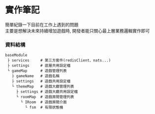 # 實作筆記

簡單紀錄一下目前在工作上遇到的問題  
主要是想解決未來持續增加遊戲時, 開發者能只關心最上層業務邏輯實作即可

### 資料結構

```
baseModule
 ├ services     # 第三方套件(redisClient、nats...)
 ├ settings     # 底層共用設定檔
 └ gameMap      # 遊戲管理列表
   ├ gameName   # 遊戲名稱
   ├ settings   # 遊戲共用設定檔
   └ themeMap   # 遊戲大廳管理列表
     ├ settings # 遊戲大廳共用設定檔
     └ roomMap  # 遊戲房間管理列表
       └ IRoom  # 遊戲房間介面
         └ fsm  # 有限狀態機
```
